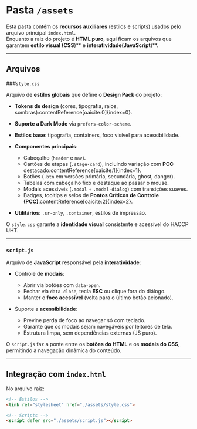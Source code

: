 # Pasta `/assets`

Esta pasta contém os **recursos auxiliares** (estilos e scripts) usados pelo arquivo principal `index.html`.  
Enquanto a raiz do projeto é **HTML puro**, aqui ficam os arquivos que garantem **estilo visual (CSS**)** e **interatividade(JavaScript**)**.

---

## Arquivos

###`style.css`

Arquivo de **estilos globais** que define o **Design Pack** do projeto:

- **Tokens de design** (cores, tipografia, raios, sombras):contentReference[oaicite:0]{index=0}.
- **Suporte a Dark Mode** via `prefers-color-scheme`.
- **Estilos base**: tipografia, containers, foco visível para acessibilidade.

- **Componentes principais**:
  - Cabeçalho (`header` e `nav`).
  - Cartões de etapas (`.stage-card`), incluindo variação com **PCC** destacado:contentReference[oaicite:1]{index=1}.
  - Botões (`.btn` em versões primária, secundária, ghost, danger).
  - Tabelas com cabeçalho fixo e destaque ao passar o mouse.
  - Modais acessíveis (`.modal` + `.modal-dialog`) com transições suaves.
  - Badges, tooltips e selos de **Pontos Críticos de Controle (PCC)**:contentReference[oaicite:2]{index=2}.
  
- **Utilitários**: `.sr-only`, `.container`, estilos de impressão.

O `style.css` garante a **identidade visual** consistente e acessível do HACCP UHT.

---

### `script.js`

Arquivo de **JavaScript** responsável pela **interatividade**:
- Controle de **modais**:
  - Abrir via botões com `data-open`.
  - Fechar via `data-close`, tecla **ESC** ou clique fora do diálogo.
  - Manter o **foco acessível** (volta para o último botão acionado).
  
- Suporte a **acessibilidade**:
  - Previne perda de foco ao navegar só com teclado.
  - Garante que os modais sejam navegáveis por leitores de tela.
  - Estrutura limpa, sem dependências externas (JS puro).

O `script.js` faz a ponte entre os **botões do HTML** e os **modais do CSS**, permitindo a navegação dinâmica do conteúdo.

---

## Integração com `index.html`

No arquivo raiz:

```html
<!-- Estilos -->
<link rel="stylesheet" href="./assets/style.css">

<!-- Scripts -->
<script defer src="./assets/script.js"></script>
